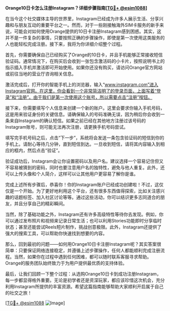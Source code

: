 **Orange10日卡怎么注册Instagram？详细步骤指南[[TG💪+ @esim1088](https://t.me/s/esim1088)]**

在当今这个社交媒体主导的世界里，Instagram已经成为许多人展示生活、分享兴趣和与朋友互动的重要平台之一。然而，对于一些刚接触海外SIM卡服务的新手来说，可能会对如何使用Orange提供的10日卡注册Instagram感到困惑。其实，这并不是一件复杂的事情，只要按照正确的步骤操作，即使是第一次使用这类服务的人也能轻松完成注册。接下来，我将为你详细介绍整个过程。

首先，你需要确保自己已经购买了Orange的10日卡，并且手机能够正常接收短信验证码。通常情况下，在购买后会收到一张包含激活码的小卡片，按照说明书上的指示插入手机并激活即可开始使用。如果你还没有购买，请访问Orange官方网站或前往当地的营业厅咨询相关信息。

激活完成后，打开你的智能手机上的浏览器，输入“www.instagram.com”进入Instagram官网。在这里，你会看到一个非常简洁明了的登录页面，上面写着“登录”和“注册”。由于我们是第一次使用这个账号，所以需要点击“注册”按钮。

接下来，你需要填写个人信息来创建一个新的账户。这里会要求你输入手机号码，这是用来验证身份的关键信息。请确保输入的号码准确无误，因为稍后你会收到一条来自Instagram的确认短信。如果之前已经在其他地方注册过该号码的Instagram账号，则可能无法再次注册，请更换手机号码尝试。

填写完手机号码之后，点击“下一步”，系统将会发送一条包含验证码的短信到你的手机上。请耐心等待几分钟，直到短信到达。一旦收到短信，请将其内容输入到相应的框内，然后点击“验证”。

验证成功后，Instagram会让你设置密码以及用户名。建议选择一个容易记住但又不容易被猜到的密码，同时也要注意用户名的独特性，避免与他人重复。此外，还可以上传头像和个人简介，这样可以让其他用户更容易了解你是谁。

完成上述所有步骤后，恭喜你！你的Instagram账户已经成功创建啦！不过，这仅仅是一个开始。为了更好地利用这个平台，还有很多东西值得探索，比如关注感兴趣的话题标签、加入社区讨论等等。通过这些活动，你可以结识更多志同道合的朋友，并且分享自己的精彩瞬间。

当然，除了基础功能之外，Instagram还有许多高级特性等待你去发现。例如，你可以通过发布照片和视频来记录日常生活；也可以利用Stories功能即时分享临时状态；甚至还能尝试Reels短片制作，挑战创意极限。此外，Instagram还提供了强大的搜索工具，可以帮助你快速找到想要的内容。

那么，回到最初的问题——如何用Orange10日卡注册Instagram呢？其实答案很简单：只要保证网络连接稳定，并遵循上述步骤操作，任何人都能顺利完成注册流程。当然，如果你在过程中遇到任何困难，都可以随时联系客服寻求帮助。Orange的服务团队始终致力于为用户提供最优质的支持体验。

最后，让我们回顾一下整个过程：从选购Orange10日卡到成功注册Instagram，每一步都显得格外重要。无论是初学者还是资深玩家，都应该珍惜这次机会，充分利用Instagram所提供的丰富资源。希望这篇指南能够帮助大家顺利开启属于自己的社交之旅！

[[TG💪+ @esim1088](https://t.me/s/esim1088) ![Image](https://i.postimg.cc/4NQfJmqS/Snipaste-2025-05-13-00-14-12.png)]